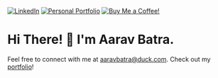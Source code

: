 [![LinkedIn][LinkedIn]][LinkedIn-url]
[![Personal Portfolio][GitHub.io]][GitHub-url]
[![Buy Me a Coffee!][BMC]][BMC-url]

# Hi There! 👋 I'm Aarav Batra.
Feel free to connect with me at aaravbatra@duck.com. Check out my [portfolio](https://www.aaravbatra.me)!

<!-- Badge Links -->
[LinkedIn]: https://img.shields.io/badge/LinkedIn-0a66c2?logo=linkedin&logoColor=fff&color=0a66c2
[LinkedIn-url]: https://linkedin.aaravbatra.me
[GitHub.io]: https://img.shields.io/badge/Aarav%20Batra's%20Portfolio-2c2f33?logo=github&logoColor=fff&color=171515
[GitHub-url]: https://www.aaravbatra.me
[BMC]: https://img.shields.io/badge/Buy-Me-a-Coffee!?logo=buymeacoffee&logoColor=FFDD00&color=fff\
[BMC-url]: https://buymeacoffee.com/aaravbatra
